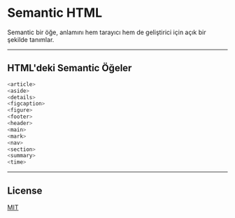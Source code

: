 # Semantic HTML

Semantic bir öğe, anlamını hem tarayıcı hem de geliştirici için açık bir şekilde tanımlar.
***
## HTML'deki Semantic Öğeler

```javascript
<article>
<aside>
<details>
<figcaption>
<figure>
<footer>
<header>
<main>
<mark>
<nav>
<section>
<summary>
<time>
```
***
## License
[MIT](https://choosealicense.com/licenses/mit/)